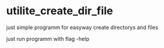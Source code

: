 # utilite_create_dir_file
just simple programm for easyway create directorys and files

just run programm with flag -help

